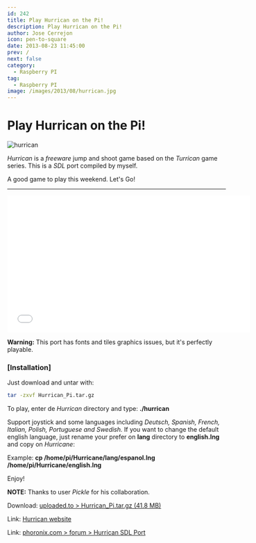 ```yaml
---
id: 242
title: Play Hurrican on the Pi!
description: Play Hurrican on the Pi!
author: Jose Cerrejon
icon: pen-to-square
date: 2013-08-23 11:45:00
prev: /
next: false
category:
  - Raspberry PI
tag:
  - Raspberry PI
image: /images/2013/08/hurrican.jpg
---
```


# Play Hurrican on the Pi!

![hurrican](/images/2013/08/hurrican.jpg)

*Hurrican* is a *freeware* jump and shoot game based on the *Turrican* game series. This is a *SDL* port compiled by myself.

A good game to play this weekend. Let's Go!

- - -
<iframe width="560" height="315" src="//www.youtube.com/embed/jJVMC_nO17s" frameborder="0" allowfullscreen></iframe>

**Warning:** This port has fonts and tiles graphics issues, but it's perfectly playable.

###  [Installation]

Just download and untar with:
```bash
tar -zxvf Hurrican_Pi.tar.gz
```

To play, enter de *Hurrican* directory and type: **./hurrican**

Support joystick and some languages including *Deutsch, Spanish, French, Italian, Polish, Portuguese and Swedish.* If you want to change the default english language, just rename your prefer on **lang** directory to **english.lng** and copy on *Hurricane*:

Example: **cp /home/pi/Hurricane/lang/espanol.lng /home/pi/Hurricane/english.lng**

Enjoy!

**NOTE:** Thanks to user *Pickle* for his collaboration.

Download: [uploaded.to > Hurrican_Pi.tar.gz (41.8 MB)](http://ul.to/d7wrn035)

Link: [Hurrican website](http://www.poke53280.de)

Link: [phoronix.com > forum > Hurrican SDL Port](http://phoronix.com/forums/showthread.php?69804-Hurrican-SDL-Port)
